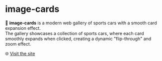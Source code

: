 # image-cards

🚗 **image-cards** is a modern web gallery of sports cars with a smooth card expansion effect.  
The gallery showcases a collection of sports cars, where each card smoothly expands when clicked, creating a dynamic "flip-through" and zoom effect.


🌐 [Visit the site](https://medeu0.github.io/image-cards/)
